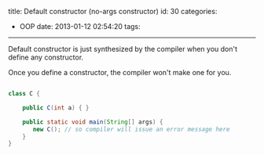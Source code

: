 title: Default constructor (no-args constructor)
id: 30
categories:
  - OOP
date: 2013-01-12 02:54:20
tags:
---

Default constructor is just synthesized by the compiler when you don't define any constructor.

Once you define a constructor, the compiler won't make one for you.

``` java

class C {

    public C(int a) { }

    public static void main(String[] args) {
       new C(); // so compiler will issue an error message here
    }
}
```

&nbsp;